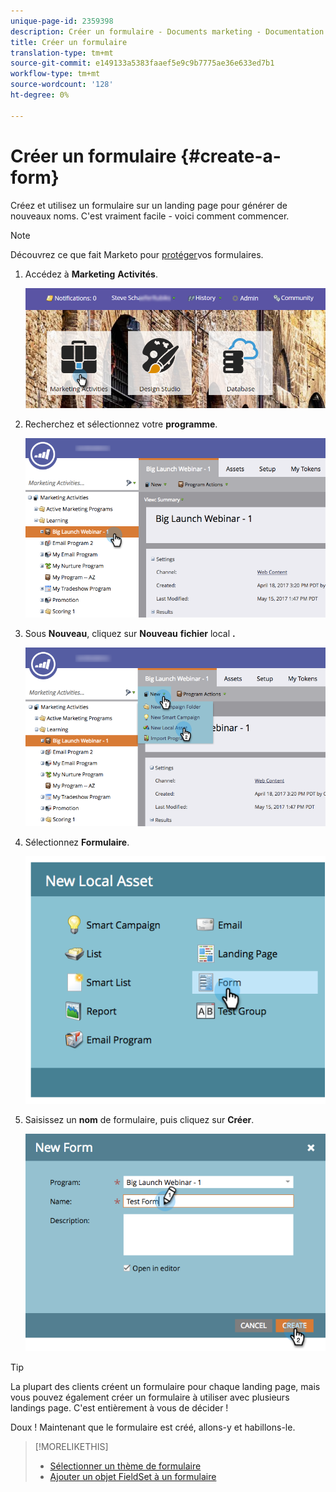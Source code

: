 ```yaml
---
unique-page-id: 2359398
description: Créer un formulaire - Documents marketing - Documentation du produit
title: Créer un formulaire
translation-type: tm+mt
source-git-commit: e149133a5383faaef5e9c9b7775ae36e633ed7b1
workflow-type: tm+mt
source-wordcount: '128'
ht-degree: 0%

---
```



# Créer un formulaire {#create-a-form}

Créez et utilisez un formulaire sur un landing page pour générer de nouveaux noms. C&#39;est vraiment facile - voici comment commencer.

>[!NOTE]
>
>Découvrez ce que fait Marketo pour [protéger](http://nation.marketo.com/t5/Product-Documents/Forms-Service-Enhancements/ta-p/303670#M1038)vos formulaires.

1. Accédez à **Marketing** **Activités**.

   ![](assets/login-marketing-activities.png)

1. Recherchez et sélectionnez votre **programme**.

   ![](assets/programseelct.png)

1. Sous **Nouveau**, cliquez sur **Nouveau** **fichier** local **.**

   ![](assets/newlocalasset.png)

1. Sélectionnez **Formulaire**.

   ![](assets/image2014-9-15-17-3a1-3a20.png)

1. Saisissez un **nom** de formulaire, puis cliquez sur **Créer**.

   ![](assets/newformwithhands.png)

>[!TIP]
>
>La plupart des clients créent un formulaire pour chaque landing page, mais vous pouvez également créer un formulaire à utiliser avec plusieurs landings page. C&#39;est entièrement à vous de décider !

Doux ! Maintenant que le formulaire est créé, allons-y et habillons-le.

>[!MORELIKETHIS]
>
>* [Sélectionner un thème de formulaire](select-a-form-theme.md)
>* [Ajouter un objet FieldSet à un formulaire](../../../../product-docs/demand-generation/forms/form-fields/add-a-fieldset-to-a-form.md)

>



